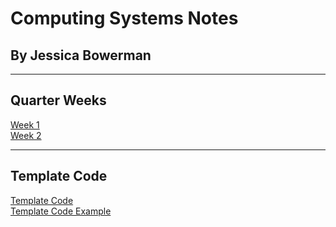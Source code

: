 # Computing Systems Notes
## By Jessica Bowerman
---

## Quarter Weeks
[Week 1](w1.md) <br>
[Week 2](w2.md)

---

## Template Code
[Template Code](https://raw.githubusercontent.com/jbowerman23/Computing-Systems/gh-pages/example.md) <br>
[Template Code Example](example.md)
